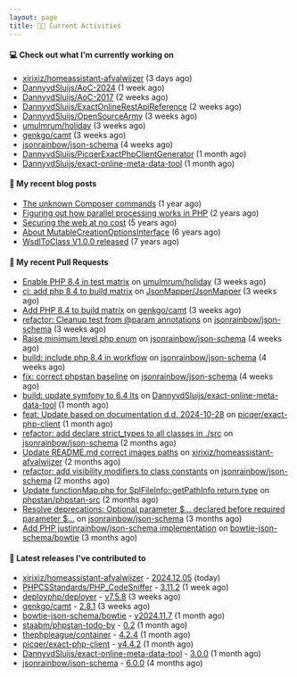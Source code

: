 ```yaml
---
layout: page
title: 👨‍💻 Current Activities
---
```


#### 💻 Check out what I'm currently working on

- [xirixiz/homeassistant-afvalwijzer](https://github.com/xirixiz/homeassistant-afvalwijzer) (3 days ago)
- [DannyvdSluijs/AoC-2024](https://github.com/DannyvdSluijs/AoC-2024) (1 week ago)
- [DannyvdSluijs/AoC-2017](https://github.com/DannyvdSluijs/AoC-2017) (2 weeks ago)
- [DannyvdSluijs/ExactOnlineRestApiReference](https://github.com/DannyvdSluijs/ExactOnlineRestApiReference) (2 weeks ago)
- [DannyvdSluijs/OpenSourceArmy](https://github.com/DannyvdSluijs/OpenSourceArmy) (3 weeks ago)
- [umulmrum/holiday](https://github.com/umulmrum/holiday) (3 weeks ago)
- [genkgo/camt](https://github.com/genkgo/camt) (3 weeks ago)
- [jsonrainbow/json-schema](https://github.com/jsonrainbow/json-schema) (4 weeks ago)
- [DannyvdSluijs/PicqerExactPhpClientGenerator](https://github.com/DannyvdSluijs/PicqerExactPhpClientGenerator) (1 month ago)
- [DannyvdSluijs/exact-online-meta-data-tool](https://github.com/DannyvdSluijs/exact-online-meta-data-tool) (1 month ago)


#### 📜 My recent blog posts

- [The unknown Composer commands](/2023/08/25/the-unknown-composer-commands.html) (1 year ago)
- [Figuring out how parallel processing works in PHP](/2023/06/21/figuring-out-how-parallel-processing-works-in-php.html) (2 years ago)
- [Securing the web at no cost](/2019/02/04/securing-the-web-at-no-cost.html) (5 years ago)
- [About MutableCreationOptionsInterface](/2018/10/15/about-mutable-creation-options-interface.html) (6 years ago)
- [WsdlToClass V1.0.0 released](/2018/01/11/wsdl-to-class-v1-0-0.html) (7 years ago)

#### 🔨 My recent Pull Requests

- [Enable PHP 8.4 in test matrix](https://github.com/umulmrum/holiday/pull/53) on [umulmrum/holiday](https://github.com/umulmrum/holiday) (3 weeks ago)
- [ci: add php 8.4 to build matrix](https://github.com/JsonMapper/JsonMapper/pull/187) on [JsonMapper/JsonMapper](https://github.com/JsonMapper/JsonMapper) (3 weeks ago)
- [Add PHP 8.4 to build matrix](https://github.com/genkgo/camt/pull/162) on [genkgo/camt](https://github.com/genkgo/camt) (3 weeks ago)
- [refactor: Cleanup test from @param annotations](https://github.com/jsonrainbow/json-schema/pull/768) on [jsonrainbow/json-schema](https://github.com/jsonrainbow/json-schema) (3 weeks ago)
- [Raise minimum level php enum](https://github.com/jsonrainbow/json-schema/pull/766) on [jsonrainbow/json-schema](https://github.com/jsonrainbow/json-schema) (4 weeks ago)
- [build: include php 8.4 in workflow](https://github.com/jsonrainbow/json-schema/pull/765) on [jsonrainbow/json-schema](https://github.com/jsonrainbow/json-schema) (4 weeks ago)
- [fix: correct phpstan baseline](https://github.com/jsonrainbow/json-schema/pull/764) on [jsonrainbow/json-schema](https://github.com/jsonrainbow/json-schema) (4 weeks ago)
- [build: update symfony to 6.4 lts](https://github.com/DannyvdSluijs/exact-online-meta-data-tool/pull/213) on [DannyvdSluijs/exact-online-meta-data-tool](https://github.com/DannyvdSluijs/exact-online-meta-data-tool) (1 month ago)
- [feat: Update based on documentation d.d. 2024-10-28](https://github.com/picqer/exact-php-client/pull/661) on [picqer/exact-php-client](https://github.com/picqer/exact-php-client) (1 month ago)
- [refactor: add declare strict_types to all classes in ./src](https://github.com/jsonrainbow/json-schema/pull/758) on [jsonrainbow/json-schema](https://github.com/jsonrainbow/json-schema) (2 months ago)
- [Update README.md correct images paths](https://github.com/xirixiz/homeassistant-afvalwijzer/pull/320) on [xirixiz/homeassistant-afvalwijzer](https://github.com/xirixiz/homeassistant-afvalwijzer) (2 months ago)
- [refactor: add visibility modifiers to class constants](https://github.com/jsonrainbow/json-schema/pull/757) on [jsonrainbow/json-schema](https://github.com/jsonrainbow/json-schema) (2 months ago)
- [Update functionMap.php for SplFileInfo::getPathInfo return type](https://github.com/phpstan/phpstan-src/pull/3487) on [phpstan/phpstan-src](https://github.com/phpstan/phpstan-src) (2 months ago)
- [Resolve deprecations: Optional parameter $... declared before required parameter $...](https://github.com/jsonrainbow/json-schema/pull/752) on [jsonrainbow/json-schema](https://github.com/jsonrainbow/json-schema) (3 months ago)
- [Add PHP justinrainbow/json-schema implementation](https://github.com/bowtie-json-schema/bowtie/pull/1512) on [bowtie-json-schema/bowtie](https://github.com/bowtie-json-schema/bowtie) (3 months ago)


#### 🔭 Latest releases I've contributed to

- [xirixiz/homeassistant-afvalwijzer](https://github.com/xirixiz/homeassistant-afvalwijzer) - [2024.12.05](https://github.com/xirixiz/homeassistant-afvalwijzer/releases/tag/2024.12.05) (today)
- [PHPCSStandards/PHP_CodeSniffer](https://github.com/PHPCSStandards/PHP_CodeSniffer) - [3.11.2](https://github.com/PHPCSStandards/PHP_CodeSniffer/releases/tag/3.11.2) (1 week ago)
- [deployphp/deployer](https://github.com/deployphp/deployer) - [v7.5.8](https://github.com/deployphp/deployer/releases/tag/v7.5.8) (3 weeks ago)
- [genkgo/camt](https://github.com/genkgo/camt) - [2.8.1](https://github.com/genkgo/camt/releases/tag/2.8.1) (3 weeks ago)
- [bowtie-json-schema/bowtie](https://github.com/bowtie-json-schema/bowtie) - [v2024.11.7](https://github.com/bowtie-json-schema/bowtie/releases/tag/v2024.11.7) (1 month ago)
- [staabm/phpstan-todo-by](https://github.com/staabm/phpstan-todo-by) - [0.2](https://github.com/staabm/phpstan-todo-by/releases/tag/0.2) (1 month ago)
- [thephpleague/container](https://github.com/thephpleague/container) - [4.2.4](https://github.com/thephpleague/container/releases/tag/4.2.4) (1 month ago)
- [picqer/exact-php-client](https://github.com/picqer/exact-php-client) - [v4.4.2](https://github.com/picqer/exact-php-client/releases/tag/v4.4.2) (1 month ago)
- [DannyvdSluijs/exact-online-meta-data-tool](https://github.com/DannyvdSluijs/exact-online-meta-data-tool) - [3.0.0](https://github.com/DannyvdSluijs/exact-online-meta-data-tool/releases/tag/3.0.0) (1 month ago)
- [jsonrainbow/json-schema](https://github.com/jsonrainbow/json-schema) - [6.0.0](https://github.com/jsonrainbow/json-schema/releases/tag/6.0.0) (4 months ago)